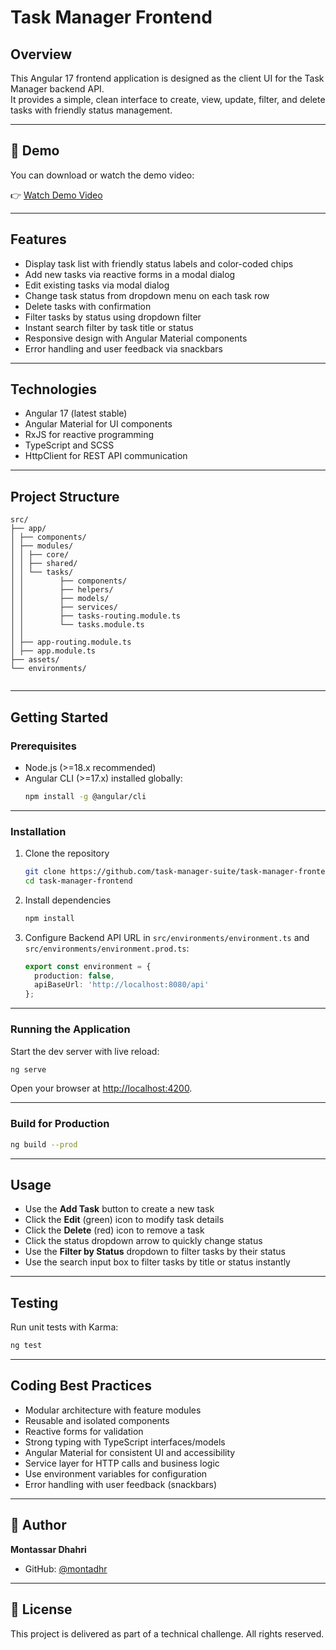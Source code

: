 # Task Manager Frontend

## Overview

This Angular 17 frontend application is designed as the client UI for the Task Manager backend API.  
It provides a simple, clean interface to create, view, update, filter, and delete tasks with friendly status management.

---

## 🎥 Demo

You can download or watch the demo video:

👉 [Watch Demo Video](src/assets/demo.webm)

---

## Features

- Display task list with friendly status labels and color-coded chips  
- Add new tasks via reactive forms in a modal dialog  
- Edit existing tasks via modal dialog  
- Change task status from dropdown menu on each task row  
- Delete tasks with confirmation  
- Filter tasks by status using dropdown filter  
- Instant search filter by task title or status 
- Responsive design with Angular Material components  
- Error handling and user feedback via snackbars  

---

## Technologies

- Angular 17 (latest stable)  
- Angular Material for UI components  
- RxJS for reactive programming  
- TypeScript and SCSS  
- HttpClient for REST API communication  

---

## Project Structure

```
src/
├── app/
│ ├── components/
│ ├── modules/
│ │ ├── core/
│ │ ├── shared/
│ │ └── tasks/
│ │ 	   ├── components/
│ │ 	   ├── helpers/
│ │ 	   ├── models/
│ │ 	   ├── services/
│ │ 	   ├── tasks-routing.module.ts
│ │ 	   └── tasks.module.ts
│ │ 
│ ├── app-routing.module.ts
│ ├── app.module.ts
├── assets/
└── environments/


```

---

## Getting Started

### Prerequisites

- Node.js (>=18.x recommended)  
- Angular CLI (>=17.x) installed globally:  
  ```bash
  npm install -g @angular/cli
  ```

---

### Installation

1. Clone the repository  
   ```bash
   git clone https://github.com/task-manager-suite/task-manager-frontend.git
   cd task-manager-frontend
   ```

2. Install dependencies  
   ```bash
   npm install
   ```

3. Configure Backend API URL in `src/environments/environment.ts` and `src/environments/environment.prod.ts`:  
   ```ts
   export const environment = {
     production: false,
     apiBaseUrl: 'http://localhost:8080/api'
   };
   ```

---

### Running the Application

Start the dev server with live reload:

```bash
ng serve
```

Open your browser at [http://localhost:4200](http://localhost:4200).

---

### Build for Production

```bash
ng build --prod
```

---

## Usage

- Use the **Add Task** button to create a new task  
- Click the **Edit** (green) icon to modify task details  
- Click the **Delete** (red) icon to remove a task  
- Click the status dropdown arrow to quickly change status  
- Use the **Filter by Status** dropdown to filter tasks by their status  
- Use the search input box to filter tasks by title or status instantly  

---

## Testing

Run unit tests with Karma:

```bash
ng test
```

---

## Coding Best Practices

- Modular architecture with feature modules  
- Reusable and isolated components  
- Reactive forms for validation  
- Strong typing with TypeScript interfaces/models  
- Angular Material for consistent UI and accessibility  
- Service layer for HTTP calls and business logic  
- Use environment variables for configuration  
- Error handling with user feedback (snackbars)  

---

## 📌 Author

**Montassar Dhahri**  
- GitHub: [@montadhr](https://github.com/montadhr)  

---

## 📄 License

This project is delivered as part of a technical challenge. All rights reserved.
